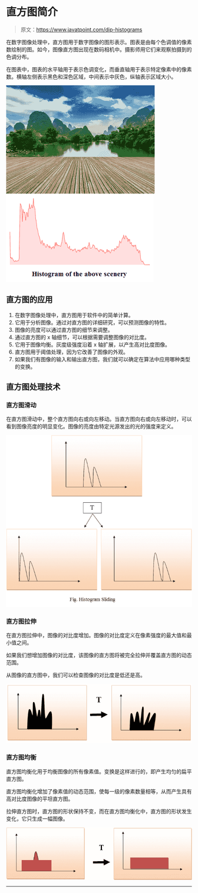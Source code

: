 # 直方图简介

> 原文：<https://www.javatpoint.com/dip-histograms>

在数字图像处理中，直方图用于数字图像的图形表示。图表是由每个色调值的像素数绘制的图。如今，图像直方图出现在数码相机中。摄影师用它们来观察拍摄到的色调分布。

在图表中，图表的水平轴用于表示色调变化，而垂直轴用于表示特定像素中的像素数。横轴左侧表示黑色和深色区域，中间表示中灰色，纵轴表示区域大小。

![DIP Histograms](img/736ea183093dd830ce1ba154d79614c6.png)
![DIP Histograms](img/76e0757c2ffcaed286dd027cdd630050.png)

## 直方图的应用

1.  在数字图像处理中，直方图用于软件中的简单计算。
2.  它用于分析图像。通过对直方图的详细研究，可以预测图像的特性。
3.  图像的亮度可以通过直方图的细节来调整。
4.  通过直方图的 x 轴细节，可以根据需要调整图像的对比度。
5.  它用于图像均衡。灰度级强度沿着 x 轴扩展，以产生高对比度图像。
6.  直方图用于阈值处理，因为它改善了图像的外观。
7.  如果我们有图像的输入和输出直方图，我们就可以确定在算法中应用哪种类型的变换。

## 直方图处理技术

### 直方图滑动

在直方图滑动中，整个直方图向右或向左移动。当直方图向右或向左移动时，可以看到图像亮度的明显变化。图像的亮度由特定光源发出的光的强度来定义。

![DIP Histograms](img/42115dd7efc6c9d7feea05cf9801e2b7.png)

### 直方图拉伸

在直方图拉伸中，图像的对比度增加。图像的对比度定义在像素强度的最大值和最小值之间。

如果我们想增加图像的对比度，该图像的直方图将被完全拉伸并覆盖直方图的动态范围。

从图像的直方图中，我们可以检查图像的对比度是低还是高。

![DIP Histograms](img/cea6c5fee1671dc26edd2d728e74e8fc.png)

### 直方图均衡

直方图均衡化用于均衡图像的所有像素值。变换是这样进行的，即产生均匀的扁平直方图。

直方图均衡化增加了像素值的动态范围，使每一级的像素数量相等，从而产生具有高对比度图像的平坦直方图。

拉伸直方图时，直方图的形状保持不变，而在直方图均衡化中，直方图的形状发生变化，它只生成一幅图像。

![DIP Histograms](img/d7e22f89841197c8302b475ce9940c02.png)

* * *